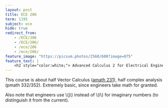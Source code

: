 ```yaml
---
layout: post
title: ECE 206
term: 1195
subject: ece
hide: true
redirect_from:
    - /ECE/206
    - /ECE/206/
    - /ece/206
    - /ece/206/
feature_image: "https://picsum.photos/2560/600?image=875"
feature_text: |
    <h2 style="color:white;"> Advanced Calculus 2 for Electrical Engineers </h2>
---
```


This course is about half Vector Calculus ([amath 231](/amath/231)), half complex analysis (pmath 332/352). Extremely basic, since engineers take math for granted.

Also note that engineers use \\(j\\) instead of \\(i\\) for imaginary numbers (to distinguish it from the current).

